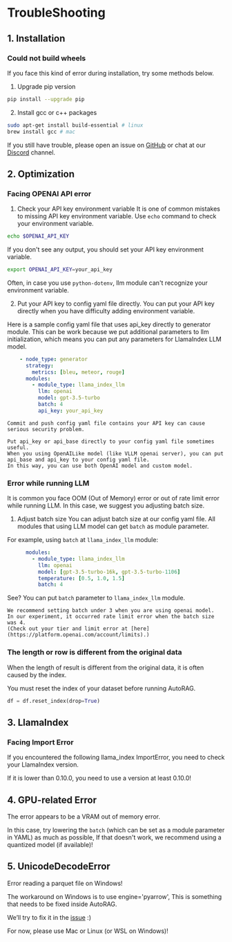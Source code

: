 # TroubleShooting

## 1. Installation

### Could not build wheels
If you face this kind of error during installation, try some methods below.

1. Upgrade pip version
```bash
pip install --upgrade pip
```

2. Install gcc or c++ packages
```bash
sudo apt-get install build-essential # linux
brew install gcc # mac
```

If you still have trouble, please open an issue on [GitHub](https://github.com/Marker-Inc-Korea/AutoRAG/issues) or chat at our [Discord](https://discord.gg/P4DYXfmSAs) channel.

## 2. Optimization

### Facing OPENAI API error

1. Check your API key environment variable
It is one of common mistakes to missing API key environment variable.
Use `echo` command to check your environment variable.

```bash
echo $OPENAI_API_KEY
```

If you don't see any output, you should set your API key environment variable.
```bash
export OPENAI_API_KEY=your_api_key
```

Often, in case you use `python-dotenv`, llm module can't recognize your environment variable.

2. Put your API key to config yaml file directly.
You can put your API key directly when you have difficulty adding environment variable.

Here is a sample config yaml file that uses api_key directly to generator module.
This can be work because we put additional parameters to llm initialization, 
which means you can put any parameters for LlamaIndex LLM model.
```yaml
    - node_type: generator
      strategy:
        metrics: [bleu, meteor, rouge]
      modules:
        - module_type: llama_index_llm
          llm: openai
          model: gpt-3.5-turbo
          batch: 4
          api_key: your_api_key
```

```{warning}
Commit and push config yaml file contains your API key can cause serious security problem.
```

```{tip}
Put api_key or api_base directly to your config yaml file sometimes useful.
When you using OpenAILike model (like VLLM openai server), you can put api_base and api_key to your config yaml file.
In this way, you can use both OpenAI model and custom model.
```

### Error while running LLM

It is common you face OOM (Out of Memory) error or out of rate limit error while running LLM.
In this case, we suggest you adjusting batch size.

1. Adjust batch size
You can adjust batch size at our config yaml file. 
All modules that using LLM model can get `batch` as module parameter.

For example, using `batch` at `llama_index_llm` module:

```yaml
      modules:
        - module_type: llama_index_llm
          llm: openai
          model: [gpt-3.5-turbo-16k, gpt-3.5-turbo-1106]
          temperature: [0.5, 1.0, 1.5]
          batch: 4
```

See? You can put `batch` parameter to `llama_index_llm` module.

```{tip}
We recommend setting batch under 3 when you are using openai model.
In our experiment, it occurred rate limit error when the batch size was 4.
(Check out your tier and limit error at [here](https://platform.openai.com/account/limits).)
```

### The length or row is different from the original data

When the length of result is different from the original data, it is often caused by the index.

You must reset the index of your dataset before running AutoRAG.

```python
df = df.reset_index(drop=True)
```

## 3. LlamaIndex

### Facing Import Error

If you encountered the following llama_index ImportError, you need to check your LlamaIndex version.

If it is lower than 0.10.0, you need to use a version at least 0.10.0!

## 4. GPU-related Error

The error appears to be a VRAM out of memory error.

In this case, try lowering the `batch` (which can be set as a module parameter in YAML) as much as possible,
If that doesn't work, we recommend using a quantized model (if available)!

## 5. UnicodeDecodeError

Error reading a parquet file on Windows!

The workaround on Windows is to use engine='pyarrow',
This is something that needs to be fixed inside AutoRAG.

We’ll try to fix it in the [issue](https://github.com/Marker-Inc-Korea/AutoRAG/issues/494) :)

For now, please use Mac or Linux (or WSL on Windows)!
